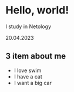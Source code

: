 # Hello, world!

I study in Netology

20.04.2023
## 3 item about me
- I love swim
- I have a cat
- I want a big car